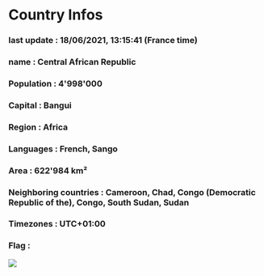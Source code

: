 # Country  Infos
### last update : 18/06/2021, 13:15:41 (France time)

### name : Central African Republic
### Population : 4'998'000
### Capital : Bangui
### Region : Africa
### Languages : French, Sango
### Area : 622'984 km²
### Neighboring countries : Cameroon, Chad, Congo (Democratic Republic of the), Congo, South Sudan, Sudan
### Timezones : UTC+01:00

### Flag :
![](https://restcountries.eu/data/caf.svg)